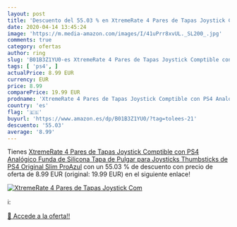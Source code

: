 ```yaml
---
layout: post
title: 'Descuento del 55.03 % en XtremeRate 4 Pares de Tapas Joystick Com'
date: 2020-04-14 13:45:24
image: 'https://m.media-amazon.com/images/I/41uPrr8xvUL._SL200_.jpg'
comments: true
category: ofertas
author: ring
slug: 'B01B3Z1YU0-es XtremeRate 4 Pares de Tapas Joystick Comptible con PS4...'
tags: [ 'ps4', ]
actualPrice: 8.99 EUR
currency: EUR
price: 8.99
comparePrice: 19.99 EUR
prodname: 'XtremeRate 4 Pares de Tapas Joystick Comptible con PS4 Analógico Funda de Silicona Tapa de Pulgar para Joysticks Thumbsticks de PS4 Original Slim ProAzul'
country: 'es'
flag: '🇪🇸'
buyurl: 'https://www.amazon.es/dp/B01B3Z1YU0/?tag=tolees-21'
descuento: '55.03'
average: '8.99'
---
```


Tienes [XtremeRate 4 Pares de Tapas Joystick Comptible con PS4 Analógico Funda de Silicona Tapa de Pulgar para Joysticks Thumbsticks de PS4 Original Slim ProAzul](https://www.amazon.es/dp/B01B3Z1YU0/?tag=tolees-21) con un 55.03 % de descuento con precio de oferta de 8.99 EUR (original: 19.99 EUR) en el siguiente enlace!

[![XtremeRate 4 Pares de Tapas Joystick Com](https://m.media-amazon.com/images/I/41uPrr8xvUL._SL200_.jpg)](https://www.amazon.es/dp/B01B3Z1YU0/?tag=tolees-21)

ℹ️:


[🛒 Accede a la oferta!!](https://www.amazon.es/dp/B01B3Z1YU0/?tag=tolees-21)
